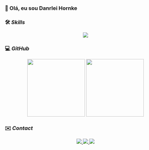 ### 👋 Olá, eu sou Danrlei Hornke

### 🛠 _Skills_

<p align="center">
  <a href="https://skillicons.dev">
    <img src="https://skillicons.dev/icons?i=vscode,heroku,aws,c,js,html,css,python,flutter,mysql,nodejs,typescript,react,next,git" />
  </a>
</p>

### 💻 _GitHub_

<div align="center" display="inline block">
  <img height="180em" src="https://github-readme-stats.vercel.app/api?username=Danrlei-Hornke&show_icons=true&icon_color=0fb81d&include_all_commits=true&count_private=true&bg_color=18191f&text_color=fff"/>
  <img height="180em" src="https://github-readme-stats.vercel.app/api/top-langs/?username=Danrlei-Hornke&layout=compact&bg_color=18191f&text_color=fff"/>
</div>

### ✉️ _Contact_

 <div display="inline-block" align="center">
   <a href="https://www.linkedin.com/in/danrlei-dscoding" target="_blank">
     <img src="https://badgen.net/badge/Linkedin/Linkedin/blue/?icon=https://cdn.jsdelivr.net/gh/devicons/devicon/icons/linkedin/linkedin-original.svg&label"/>         
   </a>
   <a href="https://www.facebook.com/dh.hornke/" target="_blank">
     <img src="https://badgen.net/badge/Facebook/Facebook/blue/?icon=https://cdn.jsdelivr.net/gh/devicons/devicon/icons/facebook/facebook-original.svg&label"/>         
   </a>
   <a href="https://t.me/Ds_Coding" target="_blank">
     <img src="https://badgen.net/badge/icon/telegram?icon=telegram&label"/>   
   </a>
 </div>
